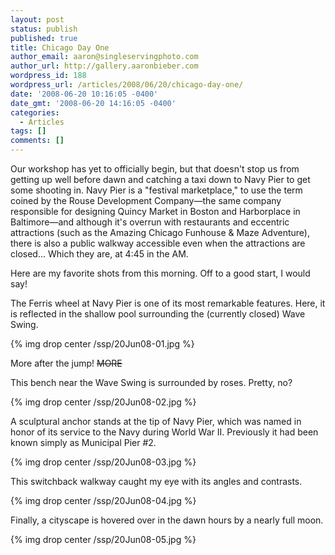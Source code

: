 ```yaml
---
layout: post
status: publish
published: true
title: Chicago Day One
author_email: aaron@singleservingphoto.com
author_url: http://gallery.aaronbieber.com
wordpress_id: 188
wordpress_url: /articles/2008/06/20/chicago-day-one/
date: '2008-06-20 10:16:05 -0400'
date_gmt: '2008-06-20 14:16:05 -0400'
categories:
  - Articles
tags: []
comments: []
---
```


Our workshop has yet to officially begin, but that doesn't stop us from getting
up well before dawn and catching a taxi down to Navy Pier to get some shooting
in. Navy Pier is a "festival marketplace," to use the term coined by the Rouse
Development Company—the same company responsible for designing Quincy Market in
Boston and Harborplace in Baltimore—and although it's overrun with restaurants
and eccentric attractions (such as the Amazing Chicago Funhouse & Maze
Adventure), there is also a public walkway accessible even when the attractions
are closed... Which they are, at 4:45 in the AM.

Here are my favorite shots from this morning. Off to a good start, I would say!

The Ferris wheel at Navy Pier is one of its most remarkable features.  Here, it
is reflected in the shallow pool surrounding the (currently closed) Wave Swing.

{% img drop center /ssp/20Jun08-01.jpg %}

More after the jump! ~~MORE~~

This bench near the Wave Swing is surrounded by roses. Pretty, no?

{% img drop center /ssp/20Jun08-02.jpg %}

A sculptural anchor stands at the tip of Navy Pier, which was named in honor of
its service to the Navy during World War II. Previously it had been known simply
as Municipal Pier #2.

{% img drop center /ssp/20Jun08-03.jpg %}

This switchback walkway caught my eye with its angles and contrasts.

{% img drop center /ssp/20Jun08-04.jpg %}

Finally, a cityscape is hovered over in the dawn hours by a nearly full moon.

{% img drop center /ssp/20Jun08-05.jpg %}

